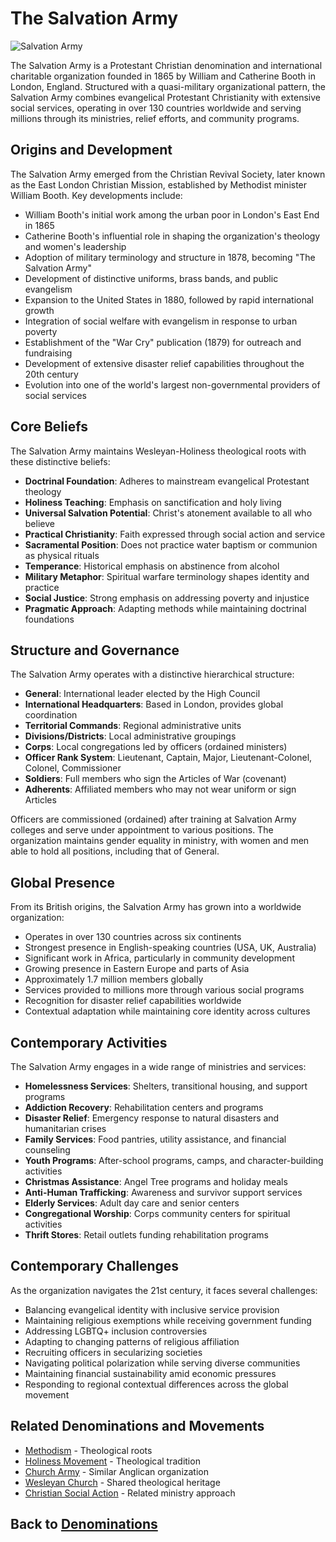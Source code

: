 # The Salvation Army

![Salvation Army](../../images/salvation_army.jpg)

The Salvation Army is a Protestant Christian denomination and international charitable organization founded in 1865 by William and Catherine Booth in London, England. Structured with a quasi-military organizational pattern, the Salvation Army combines evangelical Protestant Christianity with extensive social services, operating in over 130 countries worldwide and serving millions through its ministries, relief efforts, and community programs.

## Origins and Development

The Salvation Army emerged from the Christian Revival Society, later known as the East London Christian Mission, established by Methodist minister William Booth. Key developments include:

- William Booth's initial work among the urban poor in London's East End in 1865
- Catherine Booth's influential role in shaping the organization's theology and women's leadership
- Adoption of military terminology and structure in 1878, becoming "The Salvation Army"
- Development of distinctive uniforms, brass bands, and public evangelism
- Expansion to the United States in 1880, followed by rapid international growth
- Integration of social welfare with evangelism in response to urban poverty
- Establishment of the "War Cry" publication (1879) for outreach and fundraising
- Development of extensive disaster relief capabilities throughout the 20th century
- Evolution into one of the world's largest non-governmental providers of social services

## Core Beliefs

The Salvation Army maintains Wesleyan-Holiness theological roots with these distinctive beliefs:

- **Doctrinal Foundation**: Adheres to mainstream evangelical Protestant theology
- **Holiness Teaching**: Emphasis on sanctification and holy living
- **Universal Salvation Potential**: Christ's atonement available to all who believe
- **Practical Christianity**: Faith expressed through social action and service
- **Sacramental Position**: Does not practice water baptism or communion as physical rituals
- **Temperance**: Historical emphasis on abstinence from alcohol
- **Military Metaphor**: Spiritual warfare terminology shapes identity and practice
- **Social Justice**: Strong emphasis on addressing poverty and injustice
- **Pragmatic Approach**: Adapting methods while maintaining doctrinal foundations

## Structure and Governance

The Salvation Army operates with a distinctive hierarchical structure:

- **General**: International leader elected by the High Council
- **International Headquarters**: Based in London, provides global coordination
- **Territorial Commands**: Regional administrative units
- **Divisions/Districts**: Local administrative groupings
- **Corps**: Local congregations led by officers (ordained ministers)
- **Officer Rank System**: Lieutenant, Captain, Major, Lieutenant-Colonel, Colonel, Commissioner
- **Soldiers**: Full members who sign the Articles of War (covenant)
- **Adherents**: Affiliated members who may not wear uniform or sign Articles

Officers are commissioned (ordained) after training at Salvation Army colleges and serve under appointment to various positions. The organization maintains gender equality in ministry, with women and men able to hold all positions, including that of General.

## Global Presence

From its British origins, the Salvation Army has grown into a worldwide organization:

- Operates in over 130 countries across six continents
- Strongest presence in English-speaking countries (USA, UK, Australia)
- Significant work in Africa, particularly in community development
- Growing presence in Eastern Europe and parts of Asia
- Approximately 1.7 million members globally
- Services provided to millions more through various social programs
- Recognition for disaster relief capabilities worldwide
- Contextual adaptation while maintaining core identity across cultures

## Contemporary Activities

The Salvation Army engages in a wide range of ministries and services:

- **Homelessness Services**: Shelters, transitional housing, and support programs
- **Addiction Recovery**: Rehabilitation centers and programs
- **Disaster Relief**: Emergency response to natural disasters and humanitarian crises
- **Family Services**: Food pantries, utility assistance, and financial counseling
- **Youth Programs**: After-school programs, camps, and character-building activities
- **Christmas Assistance**: Angel Tree programs and holiday meals
- **Anti-Human Trafficking**: Awareness and survivor support services
- **Elderly Services**: Adult day care and senior centers
- **Congregational Worship**: Corps community centers for spiritual activities
- **Thrift Stores**: Retail outlets funding rehabilitation programs

## Contemporary Challenges

As the organization navigates the 21st century, it faces several challenges:

- Balancing evangelical identity with inclusive service provision
- Maintaining religious exemptions while receiving government funding
- Addressing LGBTQ+ inclusion controversies
- Adapting to changing patterns of religious affiliation
- Recruiting officers in secularizing societies
- Navigating political polarization while serving diverse communities
- Maintaining financial sustainability amid economic pressures
- Responding to regional contextual differences across the global movement

## Related Denominations and Movements

- [Methodism](./methodist_distinctives.md) - Theological roots
- [Holiness Movement](../history/holiness_movement.md) - Theological tradition
- [Church Army](../practices/evangelism.md) - Similar Anglican organization
- [Wesleyan Church](./wesleyan_church.md) - Shared theological heritage
- [Christian Social Action](../practices/social_justice.md) - Related ministry approach

## Back to [Denominations](./README.md)

